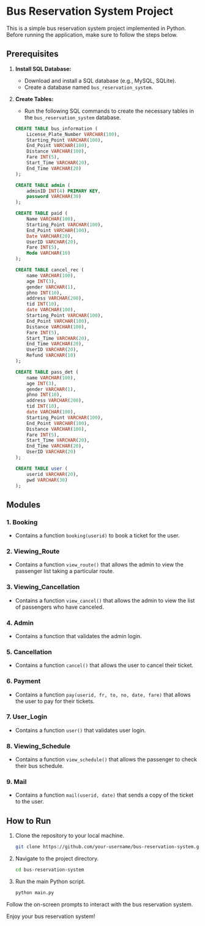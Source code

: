 # Bus Reservation System Project

This is a simple bus reservation system project implemented in Python. Before running the application, make sure to follow the steps below.

## Prerequisites

1. **Install SQL Database:**
   - Download and install a SQL database (e.g., MySQL, SQLite).
   - Create a database named `bus_reservation_system`.

2. **Create Tables:**
   - Run the following SQL commands to create the necessary tables in the `bus_reservation_system` database.

   ```sql
   CREATE TABLE bus_information (
       License_Plate_Number VARCHAR(100),
       Starting_Point VARCHAR(100),
       End_Point VARCHAR(100),
       Distance VARCHAR(100),
       Fare INT(5),
       Start_Time VARCHAR(20),
       End_Time VARCHAR(20)
   );

   CREATE TABLE admin (
       adminID INT(4) PRIMARY KEY,
       password VARCHAR(30)
   );

   CREATE TABLE paid (
       Name VARCHAR(100),
       Starting_Point VARCHAR(100),
       End_Point VARCHAR(100),
       Date VARCHAR(20),
       UserID VARCHAR(20),
       Fare INT(5),
       Mode VARCHAR(10)
   );

   CREATE TABLE cancel_rec (
       name VARCHAR(100),
       age INT(3),
       gender VARCHAR(1),
       phno INT(10),
       address VARCHAR(200),
       tid INT(10),
       date VARCHAR(100),
       Starting_Point VARCHAR(100),
       End_Point VARCHAR(100),
       Distance VARCHAR(100),
       Fare INT(5),
       Start_Time VARCHAR(20),
       End_Time VARCHAR(20),
       UserID VARCHAR(20),
       Refund VARCHAR(10)
   );

   CREATE TABLE pass_det (
       name VARCHAR(100),
       age INT(3),
       gender VARCHAR(1),
       phno INT(10),
       address VARCHAR(200),
       tid INT(10),
       date VARCHAR(100),
       Starting_Point VARCHAR(100),
       End_Point VARCHAR(100),
       Distance VARCHAR(100),
       Fare INT(5),
       Start_Time VARCHAR(20),
       End_Time VARCHAR(20),
       UserID VARCHAR(20)
   );

   CREATE TABLE user (
       userid VARCHAR(20),
       pwd VARCHAR(30)
   );
   ```

## Modules

### 1. Booking

- Contains a function `booking(userid)` to book a ticket for the user.

### 2. Viewing_Route

- Contains a function `view_route()` that allows the admin to view the passenger list taking a particular route.

### 3. Viewing_Cancellation

- Contains a function `view_cancel()` that allows the admin to view the list of passengers who have canceled.

### 4. Admin

- Contains a function that validates the admin login.

### 5. Cancellation

- Contains a function `cancel()` that allows the user to cancel their ticket.

### 6. Payment

- Contains a function `pay(userid, fr, to, no, date, fare)` that allows the user to pay for their tickets.

### 7. User_Login

- Contains a function `user()` that validates user login.

### 8. Viewing_Schedule

- Contains a function `view_schedule()` that allows the passenger to check their bus schedule.

### 9. Mail

- Contains a function `mail(userid, date)` that sends a copy of the ticket to the user.

## How to Run

1. Clone the repository to your local machine.
   ```bash
   git clone https://github.com/your-username/bus-reservation-system.git
   ```

2. Navigate to the project directory.
   ```bash
   cd bus-reservation-system
   ```

3. Run the main Python script.
   ```bash
   python main.py
   ```

Follow the on-screen prompts to interact with the bus reservation system.

Enjoy your bus reservation system!
